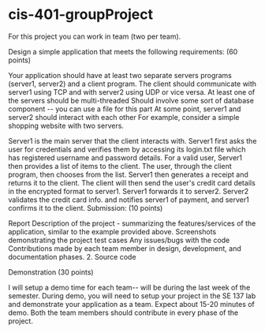 # cis-401-groupProject

For this project you can work in team (two per team).

Design a simple application that meets the following requirements: (60 points)

Your application should have at least two separate servers programs (server1, server2) and a client program.
The client should communicate with server1 using TCP and with server2 using UDP or vice versa.
At least one of the servers should be multi-threaded
Should involve some sort of database component -- you can use a file for this part
At some point, server1 and server2 should interact with each other
For example, consider a simple shopping website with two servers.

Server1 is the main server that the client interacts with. Server1 first asks the user for credentials and verifies them by accessing its login.txt file which has registered username and password details.
For a valid user, Server1 then provides a list of items to the client. The user, through the client program, then chooses from the list. Server1 then generates a receipt and returns it to the client.
The client will then send the user's credit card details in the encrypted format to server1. Server1 forwards it to server2.
Server2 validates the credit card info. and notifies server1 of payment, and server1 confirms it to the client.
Submission: (10 points)

Report
Description of the project - summarizing the features/services of the application, similar to the example provided above.
Screenshots demonstrating the project test cases
Any issues/bugs with the code
Contributions made by each team member in design, development, and documentation phases.
2. Source code

Demonstration (30 points)

I will setup a demo time for each team-- will be during the last week of the semester.  During demo, you will need to setup your project in the SE 137 lab and demonstrate your application as a team. Expect about 15-20 minutes of demo. Both the team members should contribute in every phase of the project.